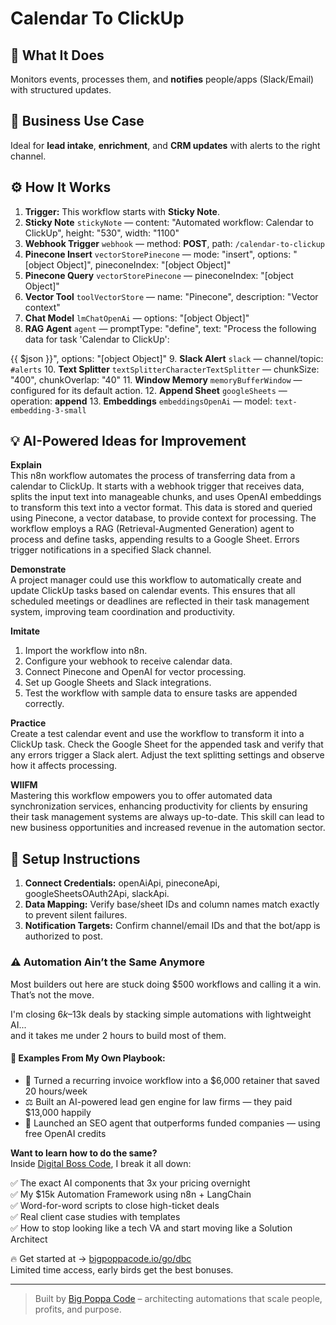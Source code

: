 # Calendar To ClickUp
  ## 🚀 What It Does
  Monitors events, processes them, and **notifies** people/apps (Slack/Email) with structured updates.
  
  ## 💼 Business Use Case
  Ideal for **lead intake**, **enrichment**, and **CRM updates** with alerts to the right channel.
  
  ## ⚙️ How It Works
  1. **Trigger:** This workflow starts with **Sticky Note**.
  2. **Sticky Note** `stickyNote` — content: "Automated workflow: Calendar to ClickUp", height: "530", width: "1100"
3. **Webhook Trigger** `webhook` — method: **POST**, path: `/calendar-to-clickup`
4. **Pinecone Insert** `vectorStorePinecone` — mode: "insert", options: "[object Object]", pineconeIndex: "[object Object]"
5. **Pinecone Query** `vectorStorePinecone` — pineconeIndex: "[object Object]"
6. **Vector Tool** `toolVectorStore` — name: "Pinecone", description: "Vector context"
7. **Chat Model** `lmChatOpenAi` — options: "[object Object]"
8. **RAG Agent** `agent` — promptType: "define", text: "Process the following data for task 'Calendar to ClickUp':

{{ $json }}", options: "[object Object]"
9. **Slack Alert** `slack` — channel/topic: `#alerts`
10. **Text Splitter** `textSplitterCharacterTextSplitter` — chunkSize: "400", chunkOverlap: "40"
11. **Window Memory** `memoryBufferWindow` — configured for its default action.
12. **Append Sheet** `googleSheets` — operation: **append**
13. **Embeddings** `embeddingsOpenAi` — model: `text-embedding-3-small`
  
  ## 💡 AI-Powered Ideas for Improvement
  **Explain**  
This n8n workflow automates the process of transferring data from a calendar to ClickUp. It starts with a webhook trigger that receives data, splits the input text into manageable chunks, and uses OpenAI embeddings to transform this text into a vector format. This data is stored and queried using Pinecone, a vector database, to provide context for processing. The workflow employs a RAG (Retrieval-Augmented Generation) agent to process and define tasks, appending results to a Google Sheet. Errors trigger notifications in a specified Slack channel.

**Demonstrate**  
A project manager could use this workflow to automatically create and update ClickUp tasks based on calendar events. This ensures that all scheduled meetings or deadlines are reflected in their task management system, improving team coordination and productivity.

**Imitate**  
1. Import the workflow into n8n.
2. Configure your webhook to receive calendar data.
3. Connect Pinecone and OpenAI for vector processing.
4. Set up Google Sheets and Slack integrations.
5. Test the workflow with sample data to ensure tasks are appended correctly.

**Practice**  
Create a test calendar event and use the workflow to transform it into a ClickUp task. Check the Google Sheet for the appended task and verify that any errors trigger a Slack alert. Adjust the text splitting settings and observe how it affects processing.

**WIIFM**  
Mastering this workflow empowers you to offer automated data synchronization services, enhancing productivity for clients by ensuring their task management systems are always up-to-date. This skill can lead to new business opportunities and increased revenue in the automation sector.
  
  ## 🔧 Setup Instructions
  1. **Connect Credentials:** openAiApi, pineconeApi, googleSheetsOAuth2Api, slackApi.
2. **Data Mapping:** Verify base/sheet IDs and column names match exactly to prevent silent failures.
3. **Notification Targets:** Confirm channel/email IDs and that the bot/app is authorized to post.
  
### ⚠️ Automation Ain’t the Same Anymore

Most builders out here are stuck doing $500 workflows and calling it a win.  
That’s not the move.  

I'm closing $6k–$13k deals by stacking simple automations with lightweight AI...  
and it takes me under 2 hours to build most of them.

#### 🧠 Examples From My Own Playbook:
- 🔁 Turned a recurring invoice workflow into a $6,000 retainer that saved 20 hours/week  
- ⚖️ Built an AI-powered lead gen engine for law firms — they paid $13,000 happily  
- 🚀 Launched an SEO agent that outperforms funded companies — using free OpenAI credits  

**Want to learn how to do the same?**  
Inside [Digital Boss Code](https://bigpoppacode.io/go/dbc), I break it all down:

✅ The exact AI components that 3x your pricing overnight  
✅ My $15k Automation Framework using n8n + LangChain  
✅ Word-for-word scripts to close high-ticket deals  
✅ Real client case studies with templates  
✅ How to stop looking like a tech VA and start moving like a Solution Architect  

🔥 Get started at → [bigpoppacode.io/go/dbc](https://bigpoppacode.io/go/dbc)  
Limited time access, early birds get the best bonuses.

---
> Built by [Big Poppa Code](https://bigpoppacode.io) – architecting automations that scale people, profits, and purpose.
  